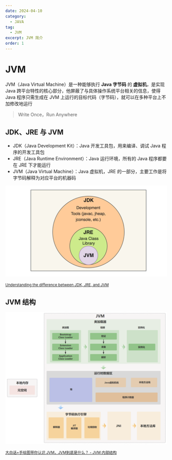 ```yaml
---
date: 2024-04-10
category:
  - JAVA
tag:
  - JVM
excerpt: JVM 简介
order: 1
---
```


# JVM

JVM（Java Virtual Machine）是一种能够执行 **Java 字节码** 的 **虚拟机**，是实现 Java 跨平台特性的核心部分，他屏蔽了与具体操作系统平台相关的信息，使得 Java 程序只需生成在 JVM 上运行的目标代码（字节码），就可以在多种平台上不加修改地运行

> Write Once，Run Anywhere

## JDK、JRE 与 JVM

- JDK（Java Development Kit）：Java 开发工具包，用来编译、调试 Java 程序的开发工具包
- JRE（Java Runtime Environment）：Java 运行环境，所有的 Java 程序都要在 JRE 下才能运行
- JVM（Java Virtual Machine）：Java 虚拟机，JRE 的一部分，主要工作是将字节码解释为对应平台的机器码

![](./md.assets/jdk_jre_jvm.jpg)

<small>[Understanding the difference between JDK, JRE, and JVM](https://www.boardinfinity.com/blog/understanding-the-difference-between-jdk-jre-and-jvm/)</small>

## JVM 结构

![](./md.assets/jvm.png)

<small>[大白话+手绘图带你认识 JVM，JVM到底是什么？ - JVM 内部结构](https://javabetter.cn/jvm/what-is-jvm.html)</small>
